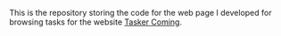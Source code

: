 This is the repository storing the code for the web page I developed for browsing tasks for the website [Tasker Coming](https://taskercoming.com).


